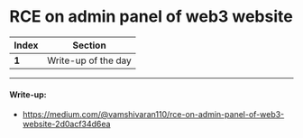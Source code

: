 # RCE on admin panel of web3 website

Index | Section
--- | ---
**1** | Write-up of the day

___


#### Write-up: 

* https://medium.com/@vamshivaran110/rce-on-admin-panel-of-web3-website-2d0acf34d6ea
